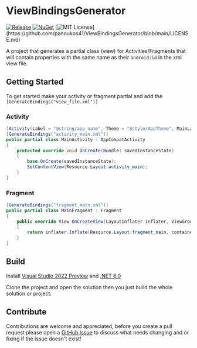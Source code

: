 # ViewBindingsGenerator

[![Release](https://github.com/panoukos41/ViewBindingsGenerator/actions/workflows/release.yaml/badge.svg)](https://github.com/panoukos41/ViewBindingsGenerator/actions/workflows/release.yaml)
[![NuGet](https://buildstats.info/nuget/P41.ViewBindingsGenerator?includePreReleases=true)](https://www.nuget.org/packages/P41.ViewBindingsGenerator)
[![MIT License](https://img.shields.io/apm/l/atomic-design-ui.svg?)](https://github.com/panoukos41/ViewBindingsGenerator/blob/main/LICENSE.md)

A project that generates a partial class (view) for Activities/Fragments that will contain properties with the same name as their `android:id` in the xml view file.

## Getting Started

To get started make your activity or fragment partial and add the `[GenerateBindings("view_file.xml")]`

### Activity

```csharp
[Activity(Label = "@string/app_name", Theme = "@style/AppTheme", MainLauncher = true)]
[GenerateBindings("activity_main.xml")]
public partial class MainActivity : AppCompatActivity
{
    protected override void OnCreate(Bundle? savedInstanceState)
    {
        base.OnCreate(savedInstanceState);
        SetContentView(Resource.Layout.activity_main);
    }
}
```

### Fragment

```csharp
[GenerateBindings("fragment_main.xml")]
public partial class MainFragment : Fragment
{
    public override View OnCreateView(LayoutInflater inflater, ViewGroup container, Bundle savedInstanceState)
    {
        return inflater.Inflate(Resource.Layout.fragment_main, container, false)!;
    }
}
```

## Build

Install [Visual Studio 2022 Preview](https://visualstudio.microsoft.com/vs/preview) and [.NET 6.0](https://dotnet.microsoft.com/download/dotnet/6.0)

Clone the project and open the solution then you just build the whole solution or project.

## Contribute

Contributions are welcome and appreciated, before you create a pull request please open a [GitHub Issue](https://github.com/panoukos41/ViewBindingsGenerator/issues/new) to discuss what needs changing and or fixing if the issue doesn't exist!
